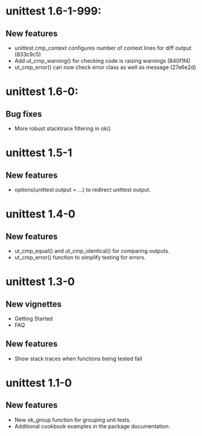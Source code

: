 # unittest 1.6-1-999:

## New features

* unittest.cmp_context configures number of context lines for diff output (833c9c5)
* Add ut_cmp_warning() for checking code is raising warnings (840f1f4)
* ut_cmp_error() can now check error class as well as message (27e6e2d)

# unittest 1.6-0:

## Bug fixes

* More robust stacktrace filtering in ok()

# unittest 1.5-1

## New features

* options(unittest.output = ...) to redirect unittest output.

# unittest 1.4-0

## New features

* ut_cmp_equal() and ut_cmp_identical() for comparing outputs.
* ut_cmp_error() function to simplify testing for errors.

# unittest 1.3-0

## New vignettes

* Getting Started
* FAQ

## New features

* Show stack traces when functions being tested fail

# unittest 1.1-0

## New features

* New ok_group function for grouping unit tests.
* Additional cookbook examples in the package documentation.
